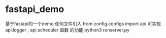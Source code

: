 # fastapi_demo
基于fastapi的一个demo
 任何文件引入
  from config.configs import api
  可实现
  api.logger , api.scheduler 函数 的功能
python3 runserver.py
